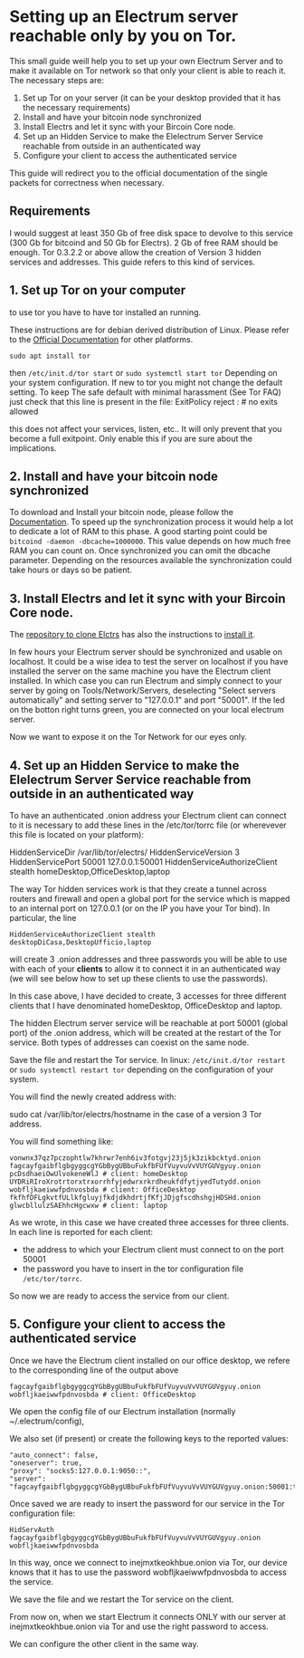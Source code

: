 # Setting up an Electrum server reachable only by you on Tor.

This small guide weill help you to set up your own Electrum Server and 
to make it available on Tor network so that only your client is able to reach it.
The necessary steps are:
1. Set up Tor on your server (it can be your desktop provided that it has the necessary requirements)
2. Install and have your bitcoin node synchronized
3. Install Electrs and let it sync with your Bircoin Core node.
4. Set up an Hidden Service to make the Elelectrum Server Service reachable from outside in an authenticated way
5. Configure your client to access the authenticated service

This guide will redirect you to the official documentation of the single packets for correctness when necessary.

## Requirements
I would suggest at least 350 Gb of free disk space to devolve to this service (300 Gb for bitcoind and 50 Gb for Electrs). 
2 Gb of free RAM should be enough.
Tor 0.3.2.2 or above allow the creation of Version 3 hidden services and addresses. This guide refers to this kind of services.

## 1. Set up Tor on your computer
to use tor you have to have tor installed an running.

These instructions are for debian derived distribution of Linux. Please refer to the [Official Documentation](https://www.torproject.org/docs/documentation.html.en)
for other platforms.

`sudo apt install tor`

then `/etc/init.d/tor start` or `sudo systemctl start tor` Depending on your system configuration.
If new to tor you might not change the default setting.
To keep The safe default with minimal harassment (See Tor FAQ) just check that this line is present in the file:
ExitPolicy reject *:* # no exits allowed

this does not affect your services, listen, etc.. It will only prevent that you become a full exitpoint. 
Only enable this if you are sure about the implications.

## 2. Install and have your bitcoin node synchronized
To download and Install your bitcoin node, please follow the [Documentation](https://bitcoincore.org/en/download/).
To speed up the synchronization process it would help a lot to dedicate a lot of RAM to this phase.
A good starting point could be `bitcoind -daemon -dbcache=1000000`. This value depends on how much free RAM you can count on.
Once synchronized you can omit the dbcache parameter.
Depending on the resources available the synchronization could take hours or days so be patient.

## 3. Install Electrs and let it sync with your Bircoin Core node.
The [repository to clone Elctrs](https://github.com/romanz/electrs) has also the instructions to 
[install it](https://github.com/romanz/electrs/blob/master/doc/usage.md).

In few hours your Electrum server should be synchronized and usable on localhost. 
It could be a wise idea to test the server on localhost if you have installed the server on the same machine you 
have the Electrum client installed. In which case you can run Electrum and simply connect to your server by going on
Tools/Network/Servers, deselecting "Select servers automatically" and setting server to "127.0.0.1" and port "50001".
If the led on the botton right turns green, you are connected on your local electrum server.

Now we want to expose it on the Tor Network for our eyes only.

## 4. Set up an Hidden Service to make the Elelectrum Server Service reachable from outside in an authenticated way

To have an authenticated .onion address your Electrum client can connect to
it is necessary to add these lines in the /etc/tor/torrc file (or wherevever this file is located on your platform):

HiddenServiceDir /var/lib/tor/electrs/
HiddenServiceVersion 3
HiddenServicePort 50001 127.0.0.1:50001
HiddenServiceAuthorizeClient stealth homeDesktop,OfficeDesktop,laptop 

The way Tor hidden services work is that they create a tunnel across routers and firewall and open a global 
port for the service which is mapped to an internal port on 127.0.0.1 (or on the IP you have your Tor bind).
In particular, the line 

`HiddenServiceAuthorizeClient stealth desktopDiCasa,DesktopUfficio,laptop`

will create 3 .onion addresses and three passwords you will be able to use with each of 
your **clients** to allow it to connect it in an authenticated way (we will see below how to set up 
these clients to use the passwords). 

In this case above, I have decided to create, 3 accesses for three different clients that I have denominated homeDesktop, OfficeDesktop and laptop.

The hidden Electrum server service will be reachable at port 50001 (global port) of the .onion address, which will be created at the restart of the Tor service. Both types of addresses can coexist on the same node.

Save the file and restart the Tor service. In linux:
`/etc/init.d/tor restart` or `sudo systemctl restart tor` depending on the configuration of your system.

You will find the newly created address with:

sudo cat /var/lib/tor/electrs/hostname 
in the case of a version 3 Tor address.

You will find something like:

```
vonwnx37qz7pczophtlw7khrwr7enh6iv3fotgvj23j5jk3zikbcktyd.onion
fagcayfgaibflgbgyggcgYGbBygUBbuFukfbFUfVuyvuVvVUYGUVgyuy.onion pcDsdhaeiOwUlvokeneWlJ # client: homeDesktop
UYDRiRIroXrotrtorxtrxorrhfyjedwrxrkrdheukfdfytjyedTutydd.onion wobfljkaeiwwfpdnvosbda # client: OfficeDesktop
fkfhfDFLgkvtfULlkfgluyjfkdjdkhdrtjfKfjJDjgfscdhshgjHDSHd.onion glwcbllulzSAEhhcHgcwxw # client: laptop
```

As we wrote, in this case we have created three accesses for three clients.
In each line is reported for each client:

* the address to which your Electrum client must connect to on the port 50001
* the password you have to insert in the tor configuration file `/etc/tor/torrc`.

So now we are ready to access the service from our client.

## 5. Configure your client to access the authenticated service

Once we have the Electrum client installed on our office desktop, we refere to the corresponding line
of the output above 

`fagcayfgaibflgbgyggcgYGbBygUBbuFukfbFUfVuyvuVvVUYGUVgyuy.onion wobfljkaeiwwfpdnvosbda # client: OfficeDesktop`

We open the config file of our Electrum installation (normally ~/.electrum/config),

We also set (if present) or create the following keys to the reported values:

```
"auto_connect": false,
"oneserver": true,
"proxy": "socks5:127.0.0.1:9050::",
"server": "fagcayfgaibflgbgyggcgYGbBygUBbuFukfbFUfVuyvuVvVUYGUVgyuy.onion:50001:t",
```

Once saved we are ready to insert the password for our service in the Tor configuration file:

`HidServAuth fagcayfgaibflgbgyggcgYGbBygUBbuFukfbFUfVuyvuVvVUYGUVgyuy.onion wobfljkaeiwwfpdnvosbda`

In this way, once we connect to inejmxtkeokhbue.onion via Tor, our device knows that it has to
use the password wobfljkaeiwwfpdnvosbda to access the service.

We save the file and we restart the Tor service on the client.

From now on, when we start Electrum it connects ONLY with our server at inejmxtkeokhbue.onion via Tor
and use the right password to access.

We can configure the other client in the same way.

